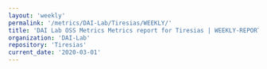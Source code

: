 ```yaml
---
layout: 'weekly'
permalink: '/metrics/DAI-Lab/Tiresias/WEEKLY/'
title: 'DAI Lab OSS Metrics Metrics report for Tiresias | WEEKLY-REPORT-2020-03-01'
organization: 'DAI-Lab'
repository: 'Tiresias'
current_date: '2020-03-01'
---
```

